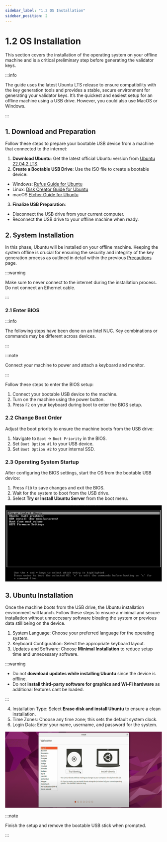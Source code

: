 ```yaml
---
sidebar_label: "1.2 OS Installation"
sidebar_position: 2
---
```


# 1.2 OS Installation

This section covers the installation of the operating system on your offline machine and is a critical preliminary step before generating the validator keys.

:::info

The guide uses the latest Ubuntu LTS release to ensure compatibility with the key generation tools and provides a stable, secure environment for generating your validator keys. It’s the quickest and easiest setup for an offline machine using a USB drive. However, you could also use MacOS or Windows.

:::

## 1. Download and Preparation

Follow these steps to prepare your bootable USB device from a machine that connected to the internet:

1. **Download Ubuntu**: Get the latest official Ubuntu version from [Ubuntu 22.04.2 LTS](https://ubuntu.com/download/desktop).
2. **Create a Bootable USB Drive**: Use the ISO file to create a bootable device:

- Windows: [Rufus Guide for Ubuntu](https://ubuntu.com/tutorials/create-a-usb-stick-on-windows#1-overview)
- Linux: [Disk Creator Guide for Ubuntu](https://ubuntu.com/tutorials/create-a-usb-stick-on-ubuntu#1-overview)
- macOS [Etcher Guide for Ubuntu](https://ubuntu.com/tutorials/create-a-usb-stick-on-macos#1-overview)

3. **Finalize USB Preparation**:

- Disconnect the USB drive from your current computer.
- Reconnect the USB drive to your offline machine when ready.

## 2. System Installation

In this phase, Ubuntu will be installed on your offline machine. Keeping the system offline is crucial for ensuring the security and integrity of the key generation process as outlined in detail within the previous [Precautions](./precautions.md) page.

:::warning

Make sure to never connect to the internet during the installation process. Do not connect an Ethernet cable.

:::

### 2.1 Enter BIOS

:::info

The following steps have been done on an Intel NUC. Key combinations or commands may be different across devices.

:::

:::note

Connect your machine to power and attach a keyboard and monitor.

:::

Follow these steps to enter the BIOS setup:

1. Connect your bootable USB device to the machine.
2. Turn on the machine using the power button.
3. Press `F2` on your keyboard during boot to enter the BIOS setup.

### 2.2 Change Boot Order

Adjust the boot priority to ensure the machine boots from the USB drive:

1. Navigate to `Boot` -> `Boot Priority` in the BIOS.
2. Set `Boot Option #1` to your USB device.
3. Set `Boot Option #2` to your internal SSD.

### 2.3 Operating System Startup

After configuring the BIOS settings, start the OS from the bootable USB device:

1. Press `F10` to save changes and exit the BIOS.
2. Wait for the system to boot from the USB drive.
3. Select **Try or Install Ubuntu Server** from the boot menu.

![Try or Install Ubuntu Server](/img/guides/validator-setup/validator_install_1.png)

## 3. Ubuntu Installation

Once the machine boots from the USB drive, the Ubuntu installation environment will launch. Follow these steps to ensure a minimal and secure installation without unneccesary software bloating the system or previous data still being on the device.

1. System Language: Choose your preferred language for the operating system.
2. Keyboard Configuration: Select the appropriate keyboard layout.
3. Updates and Software: Choose **Minimal Installation** to reduce setup time and unnecessary software.

:::warning

- Do not **download updates while installing Ubuntu** since the device is offline.
- Do not **install third-party software for graphics and Wi-Fi hardware** as additional features cant be loaded.

:::

4. Installation Type: Select **Erase disk and install Ubuntu** to ensure a clean installation.
5. Time Zones: Choose any time zone; this sets the default system clock.
6. Login Data: Enter your name, username, and password for the system.

![Initial Setup Screen](/img/guides/validator-setup/validator_install_2.png)

:::note

Finish the setup and remove the bootable USB stick when prompted.

:::
